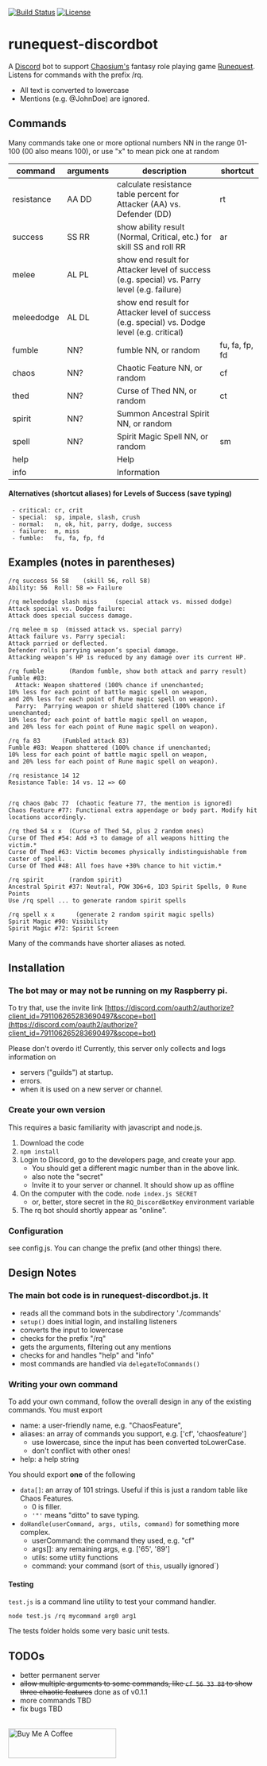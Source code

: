 [![Build Status](https://secure.travis-ci.org/MorganConrad/runequest-discordbot.png)](https://travis-ci.org/MorganConrad/runequest-discordbot)
[![License](https://img.shields.io/badge/license-MIT-A31F34.svg)](https://github.com/MorganConrad/runequest-discordbot)
# runequest-discordbot

A [Discord](https://discord.com/) bot to support [Chaosium's](https://www.chaosium.com/) fantasy role playing game
[Runequest](https://www.chaosium.com/runequest/).
Listens for commands with the prefix /rq.
 - All text is converted to lowercase
 - Mentions (e.g. @JohnDoe) are ignored.

## Commands

Many commands take one or more optional numbers NN in the range 01-100 (00 also means 100), or use "x" to mean pick one at random

|command|arguments|description|shortcut|
|-------|---------|-----------|--------|
|resistance|AA DD|calculate resistance table percent for Attacker (AA) vs. Defender (DD)|rt|
|success   |SS RR|show ability result (Normal, Critical, etc.) for skill SS and roll RR|ar|
|melee     |AL PL|show end result for Attacker level of success (e.g. special) vs. Parry level (e.g. failure)||
|meleedodge|AL DL|show end result for Attacker level of success (e.g. special) vs. Dodge level (e.g. critical)|
|fumble    |NN?  |fumble NN, or random|fu, fa, fp, fd|
|chaos     |NN?  |Chaotic Feature NN, or random|cf|
|thed      |NN?  |Curse of Thed NN, or random|ct|
|spirit    |NN?  |Summon Ancestral Spirit NN, or random||
|spell     |NN?  |Spirit Magic Spell NN, or random|sm|
|help      |     |Help||
|info      |     |Information||


#### Alternatives (shortcut aliases) for Levels of Success (save typing)
```
 - critical: cr, crit
 - special:  sp, impale, slash, crush
 - normal:   n, ok, hit, parry, dodge, success
 - failure:  m, miss
 - fumble:   fu, fa, fp, fd
```

## Examples (notes in parentheses)

```
/rq success 56 58    (skill 56, roll 58)
Ability: 56  Roll: 58 => Failure

/rq meleedodge slash miss     (special attack vs. missed dodge)
Attack special vs. Dodge failure:
Attack does special success damage.

/rq melee m sp  (missed attack vs. special parry)
Attack failure vs. Parry special:
Attack parried or deflected.
Defender rolls parrying weapon’s special damage.
Attacking weapon’s HP is reduced by any damage over its current HP.

/rq fumble       (Random fumble, show both attack and parry result)
Fumble #83:
  Attack: Weapon shattered (100% chance if unenchanted;
10% less for each point of battle magic spell on weapon,
and 20% less for each point of Rune magic spell on weapon).
  Parry:  Parrying weapon or shield shattered (100% chance if unenchanted;
10% less for each point of battle magic spell on weapon,
and 20% less for each point of Rune magic spell on weapon).

/rq fa 83      (Fumbled attack 83)
Fumble #83: Weapon shattered (100% chance if unenchanted;
10% less for each point of battle magic spell on weapon,
and 20% less for each point of Rune magic spell on weapon).

/rq resistance 14 12
Resistance Table: 14 vs. 12 => 60


/rq chaos @abc 77  (chaotic feature 77, the mention is ignored)
Chaos Feature #77: Functional extra appendage or body part. Modify hit locations accordingly.

/rq thed 54 x x  (Curse of Thed 54, plus 2 random ones)
Curse Of Thed #54: Add +3 to damage of all weapons hitting the victim.*
Curse Of Thed #63: Victim becomes physically indistinguishable from caster of spell.
Curse Of Thed #48: All foes have +30% chance to hit victim.*

/rq spirit       (random spirit)
Ancestral Spirit #37: Neutral, POW 3D6+6, 1D3 Spirit Spells, 0 Rune Points
Use /rq spell ... to generate random spirit spells

/rq spell x x      (generate 2 random spirit magic spells)
Spirit Magic #90: Visibility
Spirit Magic #72: Spirit Screen
```

Many of the commands have shorter aliases as noted.
## Installation

### The bot may or may not be running on my Raspberry pi.

To try that, use the invite link
[https://discord.com/oauth2/authorize?client_id=791106265283690497&scope=bot](https://discord.com/oauth2/authorize?client_id=791106265283690497&scope=bot)

Please don't overdo it!  Currently, this server only collects and logs information on
 - servers ("guilds") at startup.
 - errors.
 - when it is used on a new server or channel.

### Create your own version
This requires a basic familiarity with javascript and node.js.
 1. Download the code
 2. `npm install`
 3. Login to Discord, go to the developers page, and create your app.
    - You should get a different magic number than in the above link.
     - also note the "secret"
     - Invite it to your server or channel.  It should show up as offline
 4. On the computer with the code. `node index.js SECRET`
    - or, better, store secret in the `RQ_DiscordBotKey` environment variable
 5. The rq bot should shortly appear as "online".

### Configuration

see config.js.  You can change the prefix (and other things) there.

## Design Notes

### The main bot code is in runequest-discordbot.js.  It
  - reads all the command bots in the subdirectory './commands'
  - `setup()` does initial login, and installing listeners
  - converts the input to lowercase
  - checks for the prefix "/rq"
  - gets the arguments, filtering out any mentions
  - checks for and handles "help" and "info"
  - most commands are handled via `delegateToCommands()`

### Writing your own command

To add your own command, follow the overall design in any of the existing commands.  You must export

 - name:    a user-friendly name, e.g. "ChaosFeature",
 - aliases: an array of commands you support, e.g. ['cf', 'chaosfeature']
    - use lowercase, since the input has been converted toLowerCase.
    - don't conflict with other ones!
 - help:    a help string

You should export **one** of the following
 - `data[]`:  an array of 101 strings. Useful if this is just a random table like Chaos Features.
   - 0 is filler.
   - `'"'` means "ditto" to save typing.
 - `doHandle(userCommand, args, utils, command)` for something more complex.
   - userCommand: the command they used, e.g. "cf"
   - args[]:  any remaining args, e.g. ['65', '89']
   - utils: some utiity functions
   - command: your command (sort of `this`, usually ignored`)

#### Testing

`test.js` is a command line utility to test your command handler.

 `node test.js /rq mycommand arg0 arg1`

The tests folder holds some very basic unit tests.

## TODOs

 - better permanent server
 - ~~allow multiple arguments to some commands, like `cf 56 33 88` to show three chaotic features~~ done as of v0.1.1
 - more commands TBD
 - fix bugs TBD

<br>
<a href="https://www.buymeacoffee.com/flyingspaniel" target="_blank"><img src="https://cdn.buymeacoffee.com/buttons/v2/default-yellow.png" alt="Buy Me A Coffee" style="height: 60px !important;width: 217px !important;" ></a>
